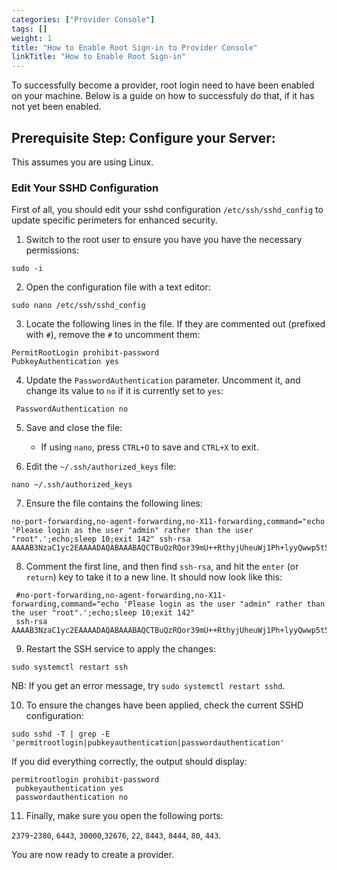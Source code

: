 ```yaml
---
categories: ["Provider Console"]
tags: []
weight: 1
title: "How to Enable Root Sign-in to Provider Console"
linkTitle: "How to Enable Root Sign-in"
---
```


To successfully become a provider, root login need to have been enabled on your machine. Below is a guide on how to successfuly do that, if it has not yet been enabled.

## Prerequisite Step: Configure your Server:

This assumes you are using Linux.

### Edit Your SSHD Configuration

First of all, you should edit your sshd configuration `/etc/ssh/sshd_config` to update specific perimeters for enhanced security.

1. Switch to the root user to ensure you have you have the necessary permissions:

`sudo -i`

2. Open the configuration file with a text editor:

`sudo nano /etc/ssh/sshd_config`

3. Locate the following lines in the file. If they are commented out (prefixed with `#`), remove the `#` to uncomment them:

```plaintext
PermitRootLogin prohibit-password
PubkeyAuthentication yes
```

4. Update the `PasswordAuthentication` parameter. Uncomment it, and change its value to `no` if it is currently set to `yes`:

```plaintext
 PasswordAuthentication no
```

5. Save and close the file:

   - If using `nano`, press `CTRL+O` to save and `CTRL+X` to exit.

6. Edit the `~/.ssh/authorized_keys` file:

`nano ~/.ssh/authorized_keys`

7.  Ensure the file contains the following lines:

```
no-port-forwarding,no-agent-forwarding,no-X11-forwarding,command="echo 'Please login as the user "admin" rather than the user "root".';echo;sleep 10;exit 142" ssh-rsa AAAAB3NzaC1yc2EAAAADAQABAAABAQCTBuQzRQor39mU++RthyjUheuWj1Ph+lyyQwwp5t5AgfvXjM2SuQNFyEedIAkOd8/fuv/ejKrtP85TurF1fdAiixj/N5N+nW+GgJO9s/W6......
```

8. Comment the first line, and then find `ssh-rsa`, and hit the `enter` (or `return`) key to take it to a new line. It should now look like this:

```
 #no-port-forwarding,no-agent-forwarding,no-X11-forwarding,command="echo 'Please login as the user "admin" rather than the user "root".';echo;sleep 10;exit 142"
 ssh-rsa AAAAB3NzaC1yc2EAAAADAQABAAABAQCTBuQzRQor39mU++RthyjUheuWj1Ph+lyyQwwp5t5AgfvXjM2SuQNFyEedIAkOd8/fuv/ejKrtP85TurF1fdAiixj/N5N+nW+GgJO9s/W6......
```

9. Restart the SSH service to apply the changes:

```
sudo systemctl restart ssh
```

NB: If you get an error message, try `sudo systemctl restart sshd`.

10. To ensure the changes have been applied, check the current SSHD configuration:

```
sudo sshd -T | grep -E 'permitrootlogin|pubkeyauthentication|passwordauthentication'
```

If you did everything correctly, the output should display:

```
permitrootlogin prohibit-password
 pubkeyauthentication yes
 passwordauthentication no
```

11. Finally, make sure you open the following ports:

`2379`-`2380`, `6443`, `30000`,`32676`, `22`, `8443`, `8444`, `80`, `443`.

You are now ready to create a provider.
